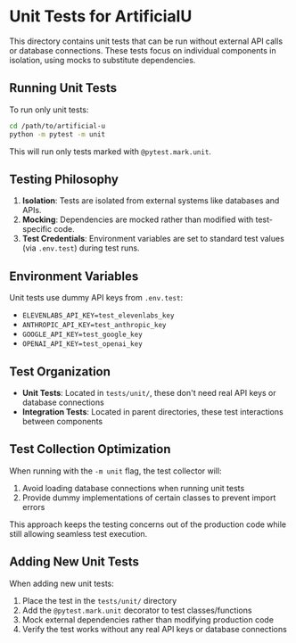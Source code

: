 # Unit Tests for ArtificialU

This directory contains unit tests that can be run without external API calls or database connections. These tests focus on individual components in isolation, using mocks to substitute dependencies.

## Running Unit Tests

To run only unit tests:

```bash
cd /path/to/artificial-u
python -m pytest -m unit
```

This will run only tests marked with `@pytest.mark.unit`.

## Testing Philosophy

1. **Isolation**: Tests are isolated from external systems like databases and APIs.
2. **Mocking**: Dependencies are mocked rather than modified with test-specific code.
3. **Test Credentials**: Environment variables are set to standard test values (via `.env.test`) during test runs.

## Environment Variables

Unit tests use dummy API keys from `.env.test`:

- `ELEVENLABS_API_KEY=test_elevenlabs_key`
- `ANTHROPIC_API_KEY=test_anthropic_key`
- `GOOGLE_API_KEY=test_google_key`
- `OPENAI_API_KEY=test_openai_key`

## Test Organization

- **Unit Tests**: Located in `tests/unit/`, these don't need real API keys or database connections
- **Integration Tests**: Located in parent directories, these test interactions between components

## Test Collection Optimization

When running with the `-m unit` flag, the test collector will:

1. Avoid loading database connections when running unit tests
2. Provide dummy implementations of certain classes to prevent import errors

This approach keeps the testing concerns out of the production code while still allowing seamless test execution.

## Adding New Unit Tests

When adding new unit tests:

1. Place the test in the `tests/unit/` directory
2. Add the `@pytest.mark.unit` decorator to test classes/functions
3. Mock external dependencies rather than modifying production code
4. Verify the test works without any real API keys or database connections
